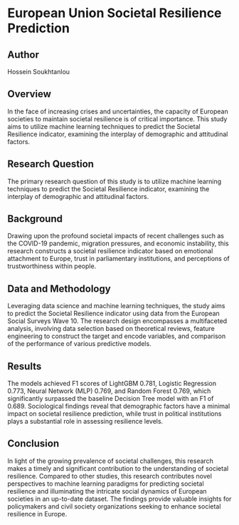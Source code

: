 # European Union Societal Resilience Prediction

## Author
Hossein Soukhtanlou

## Overview
In the face of increasing crises and uncertainties, the capacity of European societies to maintain societal resilience is of critical importance. This study aims to utilize machine learning techniques to predict the Societal Resilience indicator, examining the interplay of demographic and attitudinal factors. 

## Research Question
The primary research question of this study is to utilize machine learning techniques to predict the Societal Resilience indicator, examining the interplay of demographic and attitudinal factors.

## Background
Drawing upon the profound societal impacts of recent challenges such as the COVID-19 pandemic, migration pressures, and economic instability, this research constructs a societal resilience indicator based on emotional attachment to Europe, trust in parliamentary institutions, and perceptions of trustworthiness within people.

## Data and Methodology
Leveraging data science and machine learning techniques, the study aims to predict the Societal Resilience indicator using data from the European Social Surveys Wave 10. The research design encompasses a multifaceted analysis, involving data selection based on theoretical reviews, feature engineering to construct the target and encode variables, and comparison of the performance of various predictive models.

## Results
The models achieved F1 scores of LightGBM 0.781, Logistic Regression 0.773, Neural Network (MLP) 0.769, and Random Forest 0.769, which significantly surpassed the baseline Decision Tree model with an F1 of 0.689. Sociological findings reveal that demographic factors have a minimal impact on societal resilience prediction, while trust in political institutions plays a substantial role in assessing resilience levels.

## Conclusion
In light of the growing prevalence of societal challenges, this research makes a timely and significant contribution to the understanding of societal resilience. Compared to other studies, this research contributes novel perspectives to machine learning paradigms for predicting societal resilience and illuminating the intricate social dynamics of European societies in an up-to-date dataset. The findings provide valuable insights for policymakers and civil society organizations seeking to enhance societal resilience in Europe.

